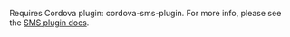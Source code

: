 

Requires Cordova plugin: cordova-sms-plugin. For more info, please see the [SMS plugin docs](https://github.com/cordova-sms/cordova-sms-plugin).
